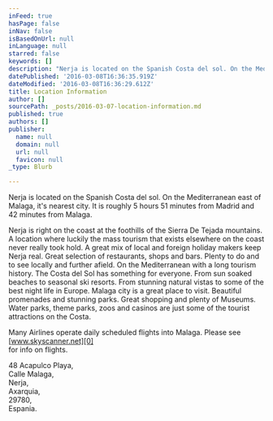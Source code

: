 ```yaml
---
inFeed: true
hasPage: false
inNav: false
isBasedOnUrl: null
inLanguage: null
starred: false
keywords: []
description: "Nerja is located on the Spanish Costa del sol. On the Mediterranean east of Malaga, it's nearest\_city. It is roughly 5 hours 51 minutes from Madrid and 42 minutes from Malaga."
datePublished: '2016-03-08T16:36:35.919Z'
dateModified: '2016-03-08T16:36:29.612Z'
title: Location Information
author: []
sourcePath: _posts/2016-03-07-location-information.md
published: true
authors: []
publisher:
  name: null
  domain: null
  url: null
  favicon: null
_type: Blurb

---
```

Nerja is located on the Spanish Costa del sol. On the Mediterranean east of Malaga, it's nearest city. It is roughly 5 hours 51 minutes from Madrid and 42 minutes from Malaga.

Nerja is right on the coast at the foothills of the Sierra De Tejada mountains. A location where luckily the mass tourism that exists elsewhere on the coast never really took hold. A great mix of local and foreign holiday makers keep Nerja real. Great selection of restaurants, shops and bars. Plenty to do and to see locally and further afield.
On the Mediterranean with a long tourism history. The Costa del Sol has something for everyone. From sun soaked beaches to seasonal ski resorts. From stunning natural vistas to some of the best night life in Europe.
Malaga city is a great place to visit. Beautiful promenades and stunning parks. Great shopping and plenty of Museums.
Water parks, theme parks, zoos and casinos are just some of the tourist attractions on the Costa.

Many Airlines operate daily scheduled flights into Malaga. Please see [www.skyscanner.net][0]  
for info on flights.

48 Acapulco Playa,  
Calle Malaga,  
Nerja,  
Axarquia,  
29780,  
Espania.

[0]: http://www.skyscanner.net/